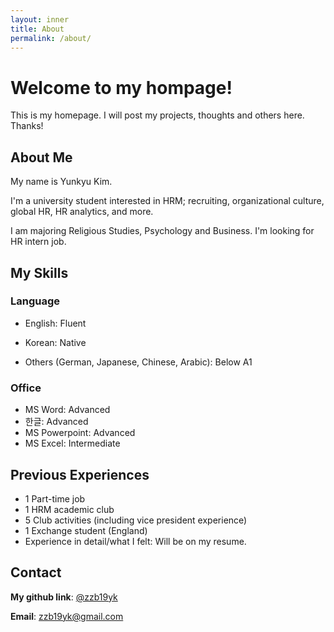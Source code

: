 ```yaml
---
layout: inner
title: About
permalink: /about/
---
```

# Welcome to my hompage!
This is my homepage. 
I will post my projects, thoughts and others here. 
Thanks!


## About Me
My name is Yunkyu Kim. 

I'm a university student interested in HRM; recruiting, organizational culture, global HR, HR analytics, and more.

I am majoring Religious Studies, Psychology and Business. I'm looking for HR intern job.


## My Skills
### Language
- English: Fluent
 
- Korean: Native

- Others (German, Japanese, Chinese, Arabic): Below A1

### Office
- MS Word: Advanced
- 한글: Advanced
- MS Powerpoint: Advanced
- MS Excel: Intermediate


## Previous Experiences
- 1 Part-time job
- 1 HRM academic club
- 5 Club activities (including vice president experience)
- 1 Exchange student (England) 
- Experience in detail/what I felt: Will be on my resume.


## Contact
**My github link**: [@zzb19yk](https://github.com/zzb19yk) 

**Email**: zzb19yk@gmail.com


